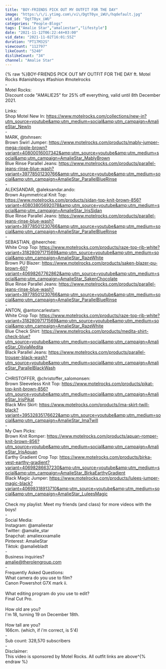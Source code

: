 ```yaml
---
title: "BOY-FRIENDS PICK OUT MY OUTFIT FOR THE DAY"
image: "https:\/\/i.ytimg.com\/vi\/DgtT0yx_iWU\/hqdefault.jpg"
vid_id: "DgtT0yx_iWU"
categories: "People-Blogs"
tags: ["Amalie Star","amaliestar","lifestyle"]
date: "2021-11-12T06:22:44+03:00"
vid_date: "2021-11-02T16:01:55Z"
duration: "PT17M32S"
viewcount: "112797"
likeCount: "5240"
dislikeCount: "34"
channel: "Amalie Star"
---
```

{% raw %}BOY-FRIENDS PICK OUT MY OUTFIT FOR THE DAY ft. Motel Rocks #danishboys #fashion #motelrocks<br />-<br />Motel Rocks:<br />Discount code &quot;AMALIE25&quot; for 25% off everything, valid until 8th December 2021.<br /><br />Links:<br />Shop Motel New In: <a rel="nofollow" target="blank" href="https://www.motelrocks.com/collections/new-in?utm_source=youtube&amp;utm_medium=social&amp;utm_campaign=AmalieStar_NewIn">https://www.motelrocks.com/collections/new-in?utm_source=youtube&amp;utm_medium=social&amp;utm_campaign=AmalieStar_NewIn</a><br />-<br />MARK, @txhnsen:<br />     Brown Swirl Jumper: <a rel="nofollow" target="blank" href="https://www.motelrocks.com/products/mably-jumper-mega-ripple-brown?variant=40800016007342&amp;utm_source=youtube&amp;utm_medium=social&amp;utm_campaign=AmalieStar_MablyBrown">https://www.motelrocks.com/products/mably-jumper-mega-ripple-brown?variant=40800016007342&amp;utm_source=youtube&amp;utm_medium=social&amp;utm_campaign=AmalieStar_MablyBrown</a><br />     Blue Rinse Parallel Jeans: <a rel="nofollow" target="blank" href="https://www.motelrocks.com/products/parallel-jeans-rinse-blue-wash?variant=39778501230766&amp;utm_source=youtube&amp;utm_medium=social&amp;utm_campaign=AmalieStar_ParallelBlueRinse">https://www.motelrocks.com/products/parallel-jeans-rinse-blue-wash?variant=39778501230766&amp;utm_source=youtube&amp;utm_medium=social&amp;utm_campaign=AmalieStar_ParallelBlueRinse</a><br />-<br />ALEKSANDAR, @aleksandar.ando:<br />     Brown Asymmetrical Knit Top: <a rel="nofollow" target="blank" href="https://www.motelrocks.com/products/sidan-top-knit-brown-856?variant=40803805692078&amp;utm_source=youtube&amp;utm_medium=social&amp;utm_campaign=AmalieStar_IrisSidan">https://www.motelrocks.com/products/sidan-top-knit-brown-856?variant=40803805692078&amp;utm_source=youtube&amp;utm_medium=social&amp;utm_campaign=AmalieStar_IrisSidan</a><br />     Blue Rinse Parallel Jeans: <a rel="nofollow" target="blank" href="https://www.motelrocks.com/products/parallel-jeans-rinse-blue-wash?variant=39778501230766&amp;utm_source=youtube&amp;utm_medium=social&amp;utm_campaign=AmalieStar_ParallelBlueRinse">https://www.motelrocks.com/products/parallel-jeans-rinse-blue-wash?variant=39778501230766&amp;utm_source=youtube&amp;utm_medium=social&amp;utm_campaign=AmalieStar_ParallelBlueRinse</a><br />-<br />SEBASTIAN, @heerchee:<br />     White Crop Top: <a rel="nofollow" target="blank" href="https://www.motelrocks.com/products/raze-top-rib-white?variant=31828097171569&amp;utm_source=youtube&amp;utm_medium=social&amp;utm_campaign=AmalieStar_RazeWhite">https://www.motelrocks.com/products/raze-top-rib-white?variant=31828097171569&amp;utm_source=youtube&amp;utm_medium=social&amp;utm_campaign=AmalieStar_RazeWhite</a><br />     Brown PU Blazer: <a rel="nofollow" target="blank" href="https://www.motelrocks.com/products/saken-blazer-pu-brown-60?variant=40698267762862&amp;utm_source=youtube&amp;utm_medium=social&amp;utm_campaign=AmalieStar_SakenChocolate">https://www.motelrocks.com/products/saken-blazer-pu-brown-60?variant=40698267762862&amp;utm_source=youtube&amp;utm_medium=social&amp;utm_campaign=AmalieStar_SakenChocolate</a><br />     Blue Rinse Parallel Jeans: <a rel="nofollow" target="blank" href="https://www.motelrocks.com/products/parallel-jeans-rinse-blue-wash?variant=39778501230766&amp;utm_source=youtube&amp;utm_medium=social&amp;utm_campaign=AmalieStar_ParallelBlueRinse">https://www.motelrocks.com/products/parallel-jeans-rinse-blue-wash?variant=39778501230766&amp;utm_source=youtube&amp;utm_medium=social&amp;utm_campaign=AmalieStar_ParallelBlueRinse</a><br />-<br />ANTON, @antoncarlestam:<br />     White Crop Top: <a rel="nofollow" target="blank" href="https://www.motelrocks.com/products/raze-top-rib-white?variant=31828097171569&amp;utm_source=youtube&amp;utm_medium=social&amp;utm_campaign=AmalieStar_RazeWhite">https://www.motelrocks.com/products/raze-top-rib-white?variant=31828097171569&amp;utm_source=youtube&amp;utm_medium=social&amp;utm_campaign=AmalieStar_RazeWhite</a><br />     Blue Check Shirt: <a rel="nofollow" target="blank" href="https://www.motelrocks.com/products/medita-shirt-check-blue?utm_source=youtube&amp;utm_medium=social&amp;utm_campaign=AmalieStar_OliviaMedita">https://www.motelrocks.com/products/medita-shirt-check-blue?utm_source=youtube&amp;utm_medium=social&amp;utm_campaign=AmalieStar_OliviaMedita</a><br />     Black Parallel Jeans: <a rel="nofollow" target="blank" href="https://www.motelrocks.com/products/parallel-trouser-black-wash?utm_source=youtube&amp;utm_medium=social&amp;utm_campaign=AmalieStar_ParallelBlackWash">https://www.motelrocks.com/products/parallel-trouser-black-wash?utm_source=youtube&amp;utm_medium=social&amp;utm_campaign=AmalieStar_ParallelBlackWash</a><br />-<br />CHRISTOFFER, @christoffer_salomonsen:<br />     Brown Sleeveless Knit Top: <a rel="nofollow" target="blank" href="https://www.motelrocks.com/products/pikat-top-knit-brown-856?utm_source=youtube&amp;utm_medium=social&amp;utm_campaign=AmalieStar_IrisPikat">https://www.motelrocks.com/products/pikat-top-knit-brown-856?utm_source=youtube&amp;utm_medium=social&amp;utm_campaign=AmalieStar_IrisPikat</a><br />     Black Mini Skirt: <a rel="nofollow" target="blank" href="https://www.motelrocks.com/products/ima-skirt-twill-black?variant=39532835176622&amp;utm_source=youtube&amp;utm_medium=social&amp;utm_campaign=AmalieStar_ImaTwill">https://www.motelrocks.com/products/ima-skirt-twill-black?variant=39532835176622&amp;utm_source=youtube&amp;utm_medium=social&amp;utm_campaign=AmalieStar_ImaTwill</a><br />-<br />My Own Picks:<br />     Brown Knit Romper: <a rel="nofollow" target="blank" href="https://www.motelrocks.com/products/apuan-romper-knit-brown-856?utm_source=youtube&amp;utm_medium=social&amp;utm_campaign=AmalieStar_IrisApuan">https://www.motelrocks.com/products/apuan-romper-knit-brown-856?utm_source=youtube&amp;utm_medium=social&amp;utm_campaign=AmalieStar_IrisApuan</a><br />     Earthy Gradient Crop Top: <a rel="nofollow" target="blank" href="https://www.motelrocks.com/products/birka-vest-earthy-gradient?variant=40698286637230&amp;utm_source=youtube&amp;utm_medium=social&amp;utm_campaign=AmalieStar_BirkaEarthyGradient">https://www.motelrocks.com/products/birka-vest-earthy-gradient?variant=40698286637230&amp;utm_source=youtube&amp;utm_medium=social&amp;utm_campaign=AmalieStar_BirkaEarthyGradient</a><br />     Black Magic Jumper: <a rel="nofollow" target="blank" href="https://www.motelrocks.com/products/lulees-jumper-magic-black?variant=40698318913710&amp;utm_source=youtube&amp;utm_medium=social&amp;utm_campaign=AmalieStar_LuleesMagic">https://www.motelrocks.com/products/lulees-jumper-magic-black?variant=40698318913710&amp;utm_source=youtube&amp;utm_medium=social&amp;utm_campaign=AmalieStar_LuleesMagic</a><br />-<br />Check my playlist: Meet my friends (and class) for more videos with the boys!<br />-<br />Social Media:<br />     Instagram: @amaliestar <br />     Twitter: @amalie_star<br />     Snapchat: amaliexxxamalie<br />     Pinterest: AmalieStar <br />     Tiktok: @amaliebladt<br />-<br />Business inquiries?<br />    amalie@therolengroup.com<br />-<br />Frequently Asked Questions:<br />What camera do you use to film?<br />    Canon Powershot G7X mark ii.<br /><br />What editing program do you use to edit?<br />    Final Cut Pro.<br /><br />How old are you?<br />    I'm 18, turning 19 on December 18th.<br /><br />How tall are you?<br />    166cm. (which, if i'm correct, is 5'4)<br />-<br />Sub count: 328,570 subscribers<br />-<br />Disclaimer:<br />    This video is sponsored by Motel Rocks. All outfit links are above^{% endraw %}
